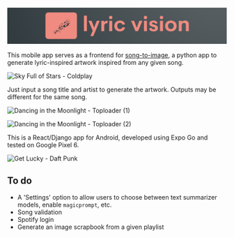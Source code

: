 ![lyric vision](songart-app/assets/lyricvision_coral.png)

This mobile app serves as a frontend for [song-to-image](https://github.com/JordanJWSmith/song-to-image), a python app to generate lyric-inspired artwork inspired from any given song. 

![Sky Full of Stars - Coldplay](songart-app/assets/sky_full_of_stars.gif)

Just input a song title and artist to generate the artwork. Outputs may be different for the same song. 

![Dancing in the Moonlight - Toploader (1)](songart-app/assets/moonlight_1.gif)

![Dancing in the Moonlight - Toploader (2)](songart-app/assets/moonlight_2.gif)

This is a React/Django app for Android, developed using Expo Go and tested on Google Pixel 6. 

![Get Lucky - Daft Punk](songart-app/assets/get_lucky.gif)


## To do
- A 'Settings' option to allow users to choose between text summarizer models, enable `magicprompt`, etc. 
- Song validation
- Spotify login 
- Generate an image scrapbook from a given playlist
